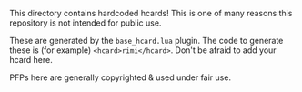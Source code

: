 This directory contains hardcoded hcards! This is one of many reasons this repository is not intended for public use.

These are generated by the `base_hcard.lua` plugin. The code to generate these is (for example) `<hcard>rimi</hcard>`. Don't be afraid to add your hcard here.

PFPs here are generally copyrighted & used under fair use.